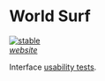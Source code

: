World Surf
=============
[![stable](http://badges.github.io/stability-badges/dist/stable.svg)](http://github.com/badges/stability-badges) <br>
[*website*](http://worldsurf.eric.hosting/) <br>

Interface [usability tests](https://usabilityhub.com/). <br>
